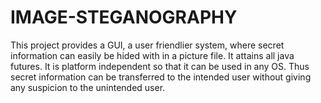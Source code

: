 # IMAGE-STEGANOGRAPHY
This project provides a GUI, a user friendlier system, where secret information can easily be hided with in a picture file. It attains all java futures. It is platform independent so that it can be used in any OS. Thus secret information can be transferred to the intended user without giving any suspicion to the unintended user. 
